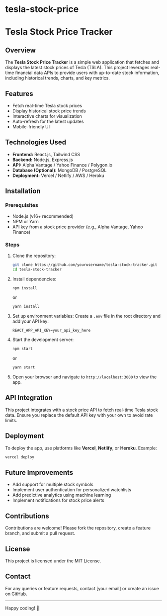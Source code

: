 # tesla-stock-price
# Tesla Stock Price Tracker

## Overview
The **Tesla Stock Price Tracker** is a simple web application that fetches and displays the latest stock prices of Tesla (TSLA). This project leverages real-time financial data APIs to provide users with up-to-date stock information, including historical trends, charts, and key metrics.

## Features
- Fetch real-time Tesla stock prices
- Display historical stock price trends
- Interactive charts for visualization
- Auto-refresh for the latest updates
- Mobile-friendly UI

## Technologies Used
- **Frontend:** React.js, Tailwind CSS
- **Backend:** Node.js, Express.js
- **API:** Alpha Vantage / Yahoo Finance / Polygon.io
- **Database (Optional):** MongoDB / PostgreSQL
- **Deployment:** Vercel / Netlify / AWS / Heroku

## Installation

### Prerequisites
- Node.js (v16+ recommended)
- NPM or Yarn
- API key from a stock price provider (e.g., Alpha Vantage, Yahoo Finance)

### Steps
1. Clone the repository:
   ```sh
   git clone https://github.com/yourusername/tesla-stock-tracker.git
   cd tesla-stock-tracker
   ```

2. Install dependencies:
   ```sh
   npm install
   ```
   or
   ```sh
   yarn install
   ```

3. Set up environment variables:
   Create a `.env` file in the root directory and add your API key:
   ```env
   REACT_APP_API_KEY=your_api_key_here
   ```

4. Start the development server:
   ```sh
   npm start
   ```
   or
   ```sh
   yarn start
   ```

5. Open your browser and navigate to `http://localhost:3000` to view the app.

## API Integration
This project integrates with a stock price API to fetch real-time Tesla stock data. Ensure you replace the default API key with your own to avoid rate limits.

## Deployment
To deploy the app, use platforms like **Vercel**, **Netlify**, or **Heroku**. Example:
```sh
vercel deploy
```

## Future Improvements
- Add support for multiple stock symbols
- Implement user authentication for personalized watchlists
- Add predictive analytics using machine learning
- Implement notifications for stock price alerts

## Contributions
Contributions are welcome! Please fork the repository, create a feature branch, and submit a pull request.

## License
This project is licensed under the MIT License.

## Contact
For any queries or feature requests, contact [your email] or create an issue on GitHub.

---
Happy coding! 🚀

